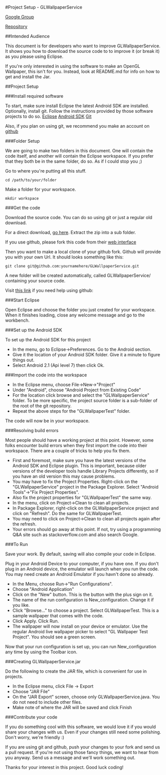 #Project Setup - GLWallpaperService

[Google Group](http://groups.google.com/group/glwallpaperservice)

[Repository](https://github.com/GLWallpaperService/GLWallpaperService)

##Intended Audience

This document is for developers who want to improve GLWallpaperService. It shows you how to download the source code to to improve it (or break it) as you please using Eclipse.

If you're only interested in using the software to make an OpenGL Wallpaper, this isn't for you. Instead, look at README.md for info on how to get and install the Jar.


##Project Setup


###Install required software

To start, make sure install Eclipse the latest Android SDK are installed. Optionally, install git. Follow the instructions provided by those software projects to do so.
    [Eclipse](http://wiki.eclipse.org/FAQ_Where_do_I_get_and_install_Eclipse%3F)
    [Android SDK](http://developer.android.com/sdk/installing.html)
    [Git](http://git-scm.com/)

Also, if you plan on using git, we recommend you make an account on [github](http://github.com/)


###Folder Setup

We are going to make two folders in this document. One will contain the code itself, and another will contain the Eclipse workspace. If you prefer that they both be in the same folder, do so. As if I could stop you ;)

Go to where you're putting all this stuff.

    cd /path/to/your/folder


Make a folder for your workspace.

    mkdir workspace


###Get the code

Download the source code. You can do so using git or just a regular old download.

For a direct download, [go here](http://glwallpaperservice.com/downloads/releases/current/). Extract the zip into a sub folder.

If you use github, please fork this code from their [web interface](https://github.com/GLWallpaperService/GLWallpaperService)


Then you want to make a local clone of your github fork. Github will provide you with your own Url. It should looks something like this:

    git clone git@github.com:yournamehere/GLWallpaperService.git

A new folder will be created automatically, called GLWallpaperService/ containing your source code.

Visit [this link](http://help.github.com/) if you need help using github:


###Start Eclipse

Open Eclipse and choose the folder you just created for your workspace. When it finishes loading, close any welcome message and go to the workbench.


###Set up the Android SDK

To set up the Android SDK for this project

* In the menu, go to Eclipse->Preferences. Go to the Android section.
* Give it the location of your Android SDK folder. Give it a minute to figure things out.
* Select Android 2.1 (Api level 7) then click Ok.


###Import the code into the workspace

* In the Eclipse menu, choose File->New->"Project"
* Under "Android", choose "Android Project from Existing Code"
* For the location click browse and select the "GLWallpaperService" folder. To be more specific, the project source folder is a sub-folder of the root of the git repository.
* Repeat the above steps for the "GLWallpaperTest" folder.

The code will now be in your workspace.


###Resolving build errors

Most people should have a working project at this point. However, some folks encounter build errors when they first import the code into their workspace. There are a couple of tricks to help you fix them.

* First and foremost, make sure you have the latest versions of the Android SDK and Eclipse plugin. This is important, because older versions of the developer tools handle Library Projects differently, so if you have an old version this may cause problems.
* You may have to fix the Project Properties. Right-click on the "GLWallpaperService" project in the Package Explorer. Select "Android Tools"->"Fix Project Properties".
* Also fix the project properties for "GLWallpaperTest" the same way.
* In the menu, click on Project->Clean to clean all projects.
* In Package Explorer, right-click on the GLWallpaperService project and click on "Refresh". Do the same for GLWallpaperTest.
* You may need to click on Project->Clean to clean all projects again after the refresh.
* Your errors should go away at this point. If not, try using a programming Q&A site such as stackoverflow.com and also search Google.


###To Run

Save your work. By default, saving will also compile your code in Eclipse.

Plug in your Android Device to your computer, if you have one. If you don't plug in an Android device, the emulator will launch when you run the code. You may need create an Android Emulator if you havn't done so already.

* In the Menu, choose Run->"Run Configurations".
* Choose "Android Application"
* Click on the "New" button. This is the button with the plus sign on it.
* The name of the run configuration is New_configuration. Change it if you like.
* Click "Browse..." to choose a project. Select GLWallpaperTest. This is a sample wallpaper that comes with the code.
* Click Apply. Click Run.
* The wallpaper will now install on your device or emulator. Use the regular Android live wallpaper picker to select "GL Wallpaper Test Project". You should see a green screen.

Now that your run configuration is set up, you can run New_configuration any time by using the Toolbar icon.


###Creating GLWallpaperService.jar

Do the following to create the JAR file, which is convenient for use in projects.

* In the Eclipse menu, click File -> Export
* Choose "JAR File"
* On the "JAR Export" screen, choose only GLWallpaperService.java. You do not need to include other files.
* Make note of where the JAR will be saved and click Finish


###Contribute your code

If you do something cool with this software, we would love it if you would share your changes with us. Even if your changes still need some polishing. Don't worry, we're friendly :)

If you are using git and github, push your changes to your fork and send us a pull request. If you're not using those fancy things, we want to hear from you anyway. Send us a message and we'll work something out.

Thanks for your interest in this project. Good luck coding!

